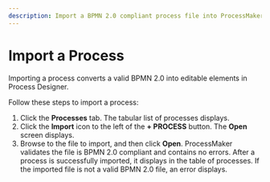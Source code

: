 ```yaml
---
description: Import a BPMN 2.0 compliant process file into ProcessMaker.
---
```


# Import a Process

Importing a process converts a valid BPMN 2.0 into editable elements in Process Designer.

Follow these steps to import a process:

1. Click the **Processes** tab. The tabular list of processes displays.
2. Click the **Import** icon to the left of the **+ PROCESS** button. The **Open** screen displays.
3. Browse to the file to import, and then click **Open**. ProcessMaker validates the file is BPMN 2.0 compliant and contains no errors. After a process is successfully imported, it displays in the table of processes. If the imported file is not a valid BPMN 2.0 file, an error displays.

